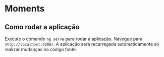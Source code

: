 # Moments

## Como rodar a aplicação

Execute o comando `ng serve` para rodar a aplicação. Navegue para `http://localhost:4200/`. A aplicação será recarregada automaticamente ao realizar mudanças no código fonte.

